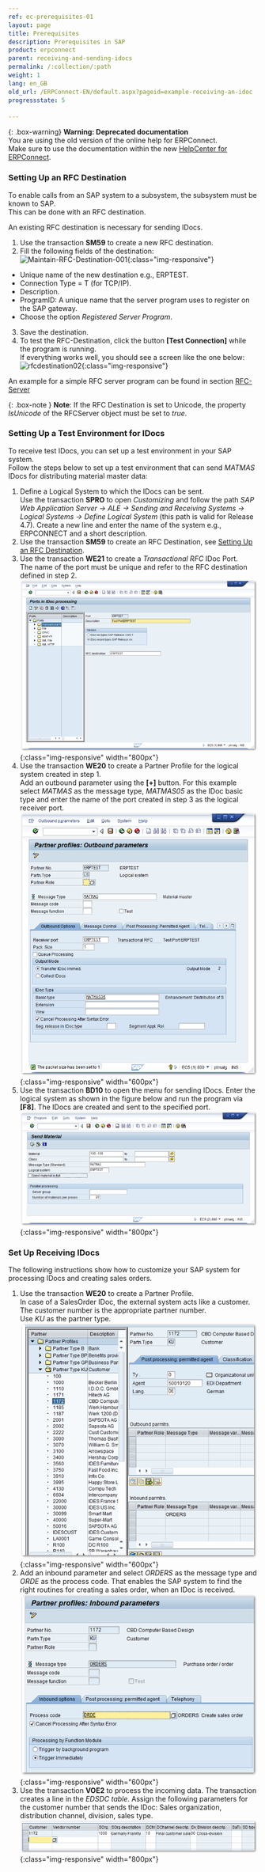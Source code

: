 ```yaml
---
ref: ec-prerequisites-01
layout: page
title: Prerequisites
description: Prerequisites in SAP
product: erpconnect
parent: receiving-and-sending-idocs
permalink: /:collection/:path
weight: 1
lang: en_GB
old_url: /ERPConnect-EN/default.aspx?pageid=example-receiving-an-idoc
progressstate: 5

---
```


{: .box-warning}
**Warning: Deprecated documentation** <br>
You are using the old version of the online help for ERPConnect.<br>
Make sure to use the documentation within the new [HelpCenter for ERPConnect](https://helpcenter.theobald-software.com/erpconnect/documentation/introduction/).

### Setting Up an RFC Destination

To enable calls from an SAP system to a subsystem, the subsystem must be known to SAP.<br>
This can be done with an RFC destination.

An existing RFC destination is necessary for sending IDocs.
1. Use the transaction **SM59** to create a new RFC destination.
2. Fill the following fields of the destination: 
![Maintain-RFC-Destination-001](/img/content/Maintain-RFC-Destination-001.png){:class="img-responsive"}  
- Unique name of the new destination e.g., ERPTEST.
- Connection Type = T (for TCP/IP).
- Description.
- ProgramID: A unique name that the server program uses to register on the SAP gateway. 
- Choose the option *Registered Server Program*.
3. Save the destination.
4. To test the RFC-Destination, click the button **[Test Connection]** while the program is running.<br> 
If everything works well, you should see a screen like the one below:
![rfcdestination02](/img/content/Maintain-RFC-Destination-002.png){:class="img-responsive"}  

An example for a simple RFC server program can be found in section [RFC-Server](../rfc-server/example)

{: .box-note }
**Note**: If the RFC Destination is set to Unicode, the property *IsUnicode* of the RFCServer object must be set to *true*.


### Setting Up a Test Environment for IDocs 

To receive test IDocs, you can set up a test environment in your SAP system.<br>
Follow the steps below to set up a test environment that can send *MATMAS* IDocs for distributing material master data: 
1. Define a Logical System to which the IDocs can be sent.<br>
Use the transaction **SPRO** to open *Customizing* and follow the path *SAP Web Application Server -> ALE -> Sending and Receiving Systems -> Logical Systems -> Define Logical System* (this path is valid for Release 4.7).
Create a new line and enter the name of the system e.g., ERPCONNECT and a short description.
2. Use the transaction **SM59** to create an RFC Destination, see [Setting Up an RFC Destination](#setting-up-an-rfc-destination).
3. Use the transaction **WE21** to create a *Transactional RFC* IDoc Port. <br>
The name of the port must be unique and refer to the RFC destination defined in step 2. <br>
![IDoc-Test-Environment_001](/img/content/IDoc-Test-Environment_001.png){:class="img-responsive" width="800px"}
4. Use the transaction **WE20** to create a Partner Profile for the logical system created in step 1.<br>
Add an outbound parameter using the **[+]** button. 
For this example select *MATMAS* as the message type, *MATMAS05* as the IDoc basic type and enter the name of the port created in step 3 as the logical receiver port. <br>
![IDoc-Test-Environment_002](/img/content/IDoc-Test-Environment_002.png){:class="img-responsive" width="600px"}
5. Use the transaction **BD10** to open the menu for sending IDocs. 
Enter the logical system as shown in the figure below and run the program via **[F8]**.
The IDocs are created and sent to the specified port.<br>
![IDoc-Test-Environment_003](/img/content/IDoc-Test-Environment_003.png){:class="img-responsive" width="800px"}

### Set Up Receiving IDocs

The following instructions show how to customize your SAP system for processing IDocs and creating sales orders.

1. Use the transaction **WE20** to create a Partner Profile. <br>
In case of a SalesOrder IDoc, the external system acts like a customer.
The customer number is the appropriate partner number. <br>
Use *KU* as the partner type. 
![IDoc-Receive-001](/img/content/IDoc-Receive-001.png){:class="img-responsive" width="600px"}<br>
2. Add an inbound parameter and select *ORDERS* as the message type and *ORDE* as the process code.
That enables the SAP system to find the right routines for creating a sales order, when an IDoc is received.<br>
![IDoc-Receive-002](/img/content/IDoc-Receive-002.png){:class="img-responsive" width="600px"}
3. Use the transaction **VOE2** to process the incoming data. The transaction creates a line in the *EDSDC table*.
Assign the following parameters for the customer number that sends the IDoc: 
Sales organization, distribution channel, division, sales type.<br>
![IDoc-Receive-003](/img/content/IDoc-Receive-003.png){:class="img-responsive" width="800px"}

